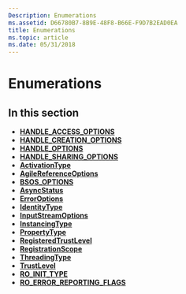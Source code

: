 ```yaml
---
Description: Enumerations
ms.assetid: D66780B7-8B9E-48F8-B66E-F9D7B2EAD0EA
title: Enumerations
ms.topic: article
ms.date: 05/31/2018
---
```


# Enumerations

## In this section

-   [**HANDLE\_ACCESS\_OPTIONS**](/windows/desktop/api/windowsstoragecom/ne-windowsstoragecom-handle_access_options)
-   [**HANDLE\_CREATION\_OPTIONS**](/windows/desktop/api/windowsstoragecom/ne-windowsstoragecom-handle_creation_options)
-   [**HANDLE\_OPTIONS**](/windows/desktop/api/windowsstoragecom/ne-windowsstoragecom-handle_options)
-   [**HANDLE\_SHARING\_OPTIONS**](/windows/desktop/api/windowsstoragecom/ne-windowsstoragecom-handle_sharing_options)
-   [**ActivationType**](https://msdn.microsoft.com/en-us/library/Dn408447(v=VS.85).aspx)
-   [**AgileReferenceOptions**](/windows/desktop/api/combaseapi/ne-combaseapi-agilereferenceoptions)
-   [**BSOS\_OPTIONS**](https://msdn.microsoft.com/en-us/library/Hh846254(v=VS.85).aspx)
-   [**AsyncStatus**](https://msdn.microsoft.com/en-us/library/BR205767(v=VS.85).aspx)
-   [**ErrorOptions**](https://msdn.microsoft.com/en-us/library/Hh438361(v=VS.85).aspx)
-   [**IdentityType**](https://msdn.microsoft.com/en-us/library/Dn408454(v=VS.85).aspx)
-   [**InputStreamOptions**](https://msdn.microsoft.com/en-us/library/Hh438389(v=VS.85).aspx)
-   [**InstancingType**](https://msdn.microsoft.com/en-us/library/Dn408469(v=VS.85).aspx)
-   [**PropertyType**](https://msdn.microsoft.com/en-us/library/BR224615(v=VS.85).aspx)
-   [**RegisteredTrustLevel**](https://msdn.microsoft.com/en-us/library/Dn408470(v=VS.85).aspx)
-   [**RegistrationScope**](https://msdn.microsoft.com/en-us/library/Dn408453(v=VS.85).aspx)
-   [**ThreadingType**](https://msdn.microsoft.com/en-us/library/Dn408457(v=VS.85).aspx)
-   [**TrustLevel**](https://msdn.microsoft.com/en-us/library/Dn408452(v=VS.85).aspx)
-   [**RO\_INIT\_TYPE**](https://msdn.microsoft.com/en-us/library/BR224661(v=VS.85).aspx)
-   [**RO\_ERROR\_REPORTING\_FLAGS**](https://msdn.microsoft.com/en-us/library/BR224647(v=VS.85).aspx)

 

 



